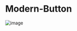 # Modern-Button

![image](https://github.com/user-attachments/assets/4d28ddb1-5387-4ec2-8e8c-ad1229224f46)
